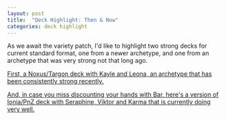 ```yaml
---
layout: post
title:  "Deck Highlight: Then & Now"
categories: deck highlight
---
```

As we await the variety patch, I'd like to highlight two strong decks for current standard format, one from a newer archetype, and one from an archetype that was very strong not that long ago.

[First, a Noxus/Targon deck with Kayle and Leona, an archetype that has been consistently strong recently.](https://runeterra.ar/decks/code/CIDACAIDBQAQEAYJAECASDIBAYESUAIGAMUQKAYJDIOCYNSYAIAQCAZYAIDASBAIAIAQGCJDAMAQGEYZG4)

[And, in case you miss discounting your hands with Bar, here's a version of Ionia/PnZ deck with Seraphine, Viktor and Karma that is currently doing very well.](https://runeterra.ar/decks/code/CEAQEBQECUUAMAIBAIYQCAYEAMAQMAQOAIBAEAYJAICAIAQHAMDAIDQWFMDACAYCCQBACAQMFEBAEAQFBIBAMBAJCIBQMAQBBUQAIAIEAENSONA)